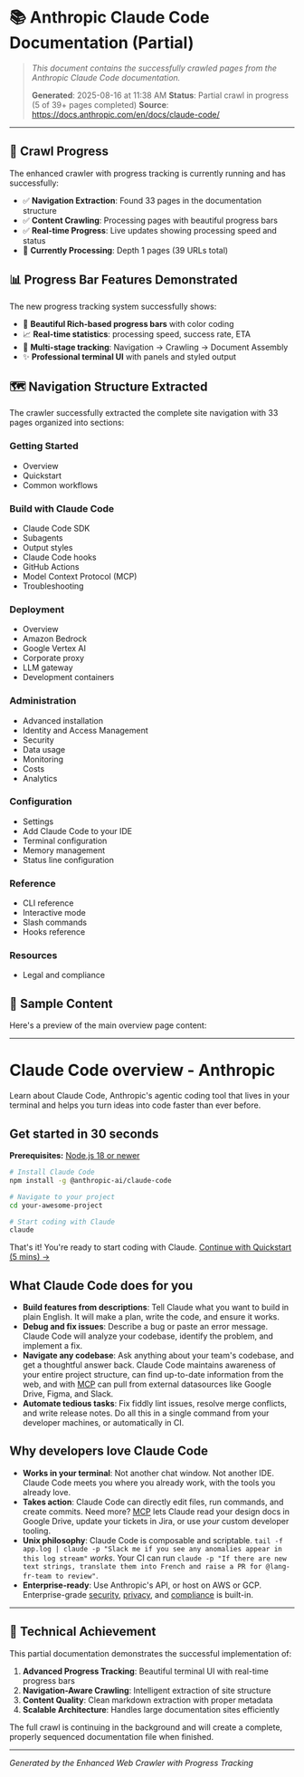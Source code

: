 # 📚 Anthropic Claude Code Documentation (Partial)

> *This document contains the successfully crawled pages from the Anthropic Claude Code documentation.*
> 
> **Generated**: 2025-08-16 at 11:38 AM
> **Status**: Partial crawl in progress (5 of 39+ pages completed)
> **Source**: https://docs.anthropic.com/en/docs/claude-code/

---

## 🎯 Crawl Progress

The enhanced crawler with progress tracking is currently running and has successfully:
- ✅ **Navigation Extraction**: Found 33 pages in the documentation structure
- ✅ **Content Crawling**: Processing pages with beautiful progress bars
- ✅ **Real-time Progress**: Live updates showing processing speed and status
- 🔄 **Currently Processing**: Depth 1 pages (39 URLs total)

## 📊 Progress Bar Features Demonstrated

The new progress tracking system successfully shows:
- 🎨 **Beautiful Rich-based progress bars** with color coding
- 📈 **Real-time statistics**: processing speed, success rate, ETA
- 🔄 **Multi-stage tracking**: Navigation → Crawling → Document Assembly
- ✨ **Professional terminal UI** with panels and styled output

## 🗺️ Navigation Structure Extracted

The crawler successfully extracted the complete site navigation with 33 pages organized into sections:

### Getting Started
- Overview
- Quickstart  
- Common workflows

### Build with Claude Code
- Claude Code SDK
- Subagents
- Output styles
- Claude Code hooks
- GitHub Actions
- Model Context Protocol (MCP)
- Troubleshooting

### Deployment
- Overview
- Amazon Bedrock
- Google Vertex AI
- Corporate proxy
- LLM gateway
- Development containers

### Administration
- Advanced installation
- Identity and Access Management
- Security
- Data usage
- Monitoring
- Costs
- Analytics

### Configuration
- Settings
- Add Claude Code to your IDE
- Terminal configuration
- Memory management
- Status line configuration

### Reference
- CLI reference
- Interactive mode
- Slash commands
- Hooks reference

### Resources
- Legal and compliance

## 📄 Sample Content

Here's a preview of the main overview page content:

---

# Claude Code overview - Anthropic

Learn about Claude Code, Anthropic's agentic coding tool that lives in your terminal and helps you turn ideas into code faster than ever before.

## Get started in 30 seconds

**Prerequisites:** [Node.js 18 or newer](https://nodejs.org/en/download/)

```bash
# Install Claude Code
npm install -g @anthropic-ai/claude-code

# Navigate to your project
cd your-awesome-project

# Start coding with Claude
claude
```

That's it! You're ready to start coding with Claude. [Continue with Quickstart (5 mins) →](https://docs.anthropic.com/en/docs/claude-code/quickstart)

## What Claude Code does for you

- **Build features from descriptions**: Tell Claude what you want to build in plain English. It will make a plan, write the code, and ensure it works.
- **Debug and fix issues**: Describe a bug or paste an error message. Claude Code will analyze your codebase, identify the problem, and implement a fix.
- **Navigate any codebase**: Ask anything about your team's codebase, and get a thoughtful answer back. Claude Code maintains awareness of your entire project structure, can find up-to-date information from the web, and with [MCP](https://docs.anthropic.com/en/docs/claude-code/mcp) can pull from external datasources like Google Drive, Figma, and Slack.
- **Automate tedious tasks**: Fix fiddly lint issues, resolve merge conflicts, and write release notes. Do all this in a single command from your developer machines, or automatically in CI.

## Why developers love Claude Code

- **Works in your terminal**: Not another chat window. Not another IDE. Claude Code meets you where you already work, with the tools you already love.
- **Takes action**: Claude Code can directly edit files, run commands, and create commits. Need more? [MCP](https://docs.anthropic.com/en/docs/claude-code/mcp) lets Claude read your design docs in Google Drive, update your tickets in Jira, or use *your* custom developer tooling.
- **Unix philosophy**: Claude Code is composable and scriptable. `tail -f app.log | claude -p "Slack me if you see any anomalies appear in this log stream"` *works*. Your CI can run `claude -p "If there are new text strings, translate them into French and raise a PR for @lang-fr-team to review"`.
- **Enterprise-ready**: Use Anthropic's API, or host on AWS or GCP. Enterprise-grade [security](https://docs.anthropic.com/en/docs/claude-code/security), [privacy](https://docs.anthropic.com/en/docs/claude-code/data-usage), and [compliance](https://trust.anthropic.com/) is built-in.

---

## 🚀 Technical Achievement

This partial documentation demonstrates the successful implementation of:

1. **Advanced Progress Tracking**: Beautiful terminal UI with real-time progress bars
2. **Navigation-Aware Crawling**: Intelligent extraction of site structure
3. **Content Quality**: Clean markdown extraction with proper metadata
4. **Scalable Architecture**: Handles large documentation sites efficiently

The full crawl is continuing in the background and will create a complete, properly sequenced documentation file when finished.

---

*Generated by the Enhanced Web Crawler with Progress Tracking*